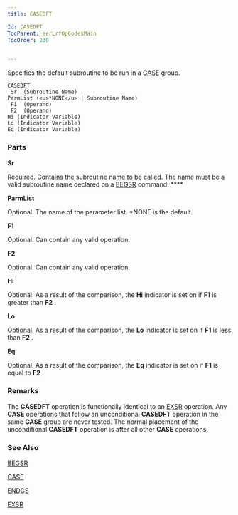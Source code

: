 ```yaml
---
title: CASEDFT

Id: CASEDFT
TocParent: aerLrfOpCodesMain
TocOrder: 230


---
```


Specifies the default subroutine to be run in a [CASE](CASE.html) group.

```
CASEDFT 
 Sr  (Subroutine Name)
ParmList (<u>*NONE</u> | Subroutine Name)
 F1  (Operand)
 F2  (Operand)
Hi (Indicator Variable)
Lo (Indicator Variable)
Eq (Indicator Variable)
```

### Parts

**Sr** 

Required. Contains the subroutine name to be called. The name must be a valid subroutine name declared on a [BEGSR](BEGSR.html) command. ****


**ParmList** 

Optional. The name of the parameter list. *NONE is the default.


**F1** 

Optional. Can contain any valid operation.


**F2** 

Optional. Can contain any valid operation.


**Hi** 

Optional. As a result of the comparison, the **Hi** indicator is set on if **F1** is greater than **F2** .


**Lo** 

Optional. As a result of the comparison, the **Lo** indicator is set on if **F1** is less than **F2** .


**Eq** 

Optional. As a result of the comparison, the **Eq** indicator is set on if **F1** is equal to **F2** .


### Remarks
The **CASEDFT** operation is functionally identical to an [EXSR](EXSR.html) operation. Any **CASE** operations that follow an unconditional **CASEDFT** operation in the same **CASE** group are never tested. The normal placement of the unconditional **CASEDFT** operation is after all other **CASE** operations. 

### See Also
[BEGSR](BEGSR.html)

[CASE](CASE.html)

[ENDCS](ENDCS.html)

[EXSR](EXSR.html) 
